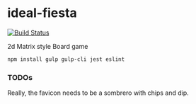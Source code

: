 # ideal-fiesta

[![Build Status](https://travis-ci.org/JeffWatson/ideal-fiesta.svg?branch=master)](https://travis-ci.org/JeffWatson/ideal-fiesta)

2d Matrix style Board game

```bash
npm install gulp gulp-cli jest eslint
```

### TODOs
Really, the favicon needs to be a sombrero with chips and dip.
